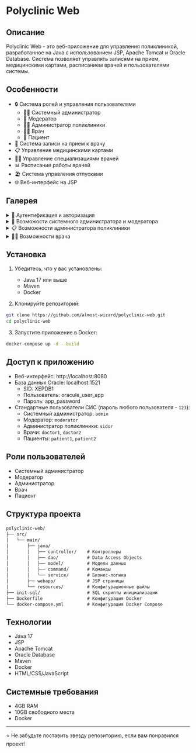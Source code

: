 # Polyclinic Web

## Описание

Polyclinic Web - это веб-приложение для управления поликлиникой, разработанное на Java с использованием JSP, Apache Tomcat и Oracle Database. Система позволяет управлять записями на прием, медицинскими картами, расписанием врачей и пользователями системы.

## Особенности

- 🔒 Система ролей и управления пользователями 
    - 👨‍💻 Системный администратор
    - 👮 Модератор
    - 👨‍💼 Администратор поликлиники
    - 👨‍⚕️ Врач
    - 👤 Пациент
- 📅 Система записи на прием к врачу
- 📋 Управление медицинскими картами
- 👨‍⚕️ Управление специализациями врачей
- 📊 Расписание работы врачей
- 🏖️ Система управления отпусками
- 🌐 Веб-интерфейс на JSP

## Галерея

<details>
<summary>🔐 Аутентификация и авторизация</summary>

<figure>
<figcaption>Страница входа в систему:</figcaption>
<img src="assets/demo/login.png" alt="Страница входа" style="max-width: 500px;">
</figure>

<figure>
<figcaption>Страница профиля пользователя:</figcaption>
<img src="assets/demo/profile.png" alt="Профиль пользователя" style="max-width: 500px;">
</figure>
</details>

<details>
<summary>👤 Возможости системного администратора и модератора</summary>

<figure>
<figcaption>Список пользователей системы:</figcaption>
<img src="assets/demo/users.png" alt="Список пользователей" style="max-width: 500px;">
</figure>

<figure>
<figcaption>Обновление данных пользователя:</figcaption>
<img src="assets/demo/user-update.png" alt="Обновление пользователя" style="max-width: 500px;">
</figure>

<figure>
<figcaption>Удаление пользователя из системы:</figcaption>
<img src="assets/demo/user-delete.png" alt="Удаление пользователя" style="max-width: 500px;">
</figure>
</details>

<details>
<summary>📋 Возможности администратора поликлиники</summary>

<figure>
<figcaption>Управление врачами поликлиники:</figcaption>
<img src="assets/demo/doctors.png" alt="Управление врачами" style="max-width: 500px;">
</figure>

<figure>
<figcaption>Просмотр и управление записями на прием:</figcaption>
<img src="assets/demo/appointments-by-admin.png" alt="Записи на прием" style="max-width: 500px;">
</figure>

<figure>
<figcaption>Создание новой записи на прием:</figcaption>
<img src="assets/demo/create-appointment.png" alt="Создание записи" style="max-width: 500px;">
</figure>

<figure>
<figcaption>Управление расписанием врачей:</figcaption>
<img src="assets/demo/schedule-days.png" alt="Расписание врачей" style="max-width: 500px;">
</figure>

<figure>
<figcaption>Управление отпусками врачей:</figcaption>
<img src="assets/demo/vacations.png" alt="Управление отпусками" style="max-width: 500px;">
</figure>
</details>

<details>
<summary>👨‍⚕️ Возможности врача</summary>

<figure>
<figcaption>Список врачей поликлиники:</figcaption>
<img src="assets/demo/doctors.png" alt="Список врачей" style="max-width: 500px;">
</figure>

<figure>
<figcaption>Просмотр записей на прием:</figcaption>
<img src="assets/demo/appointments-by-doctor.png" alt="Записи на прием" style="max-width: 500px;">
</figure>

<figure>
<figcaption>Создание записи на прием:</figcaption>
<img src="assets/demo/create-appointment.png" alt="Создание записи" style="max-width: 500px;">
</figure>

<figure>
<figcaption>История медицинской карты пациента:</figcaption>
<img src="assets/demo/mch.png" alt="Медицинская карта" style="max-width: 500px;">
</figure>

<figure>
<figcaption>Создание заявки на отпуск:</figcaption>
<img src="assets/demo/create-vacation.png" alt="Создание отпуска" style="max-width: 500px;">
</figure>
</details>

## Установка

1. Убедитесь, что у вас установлены:
   - Java 17 или выше
   - Maven
   - Docker

2. Клонируйте репозиторий:
```bash
git clone https://github.com/almost-wizard/polyclinic-web.git
cd polyclinic-web
```

3. Запустите приложение в Docker:
```bash
docker-compose up -d --build
```

## Доступ к приложению

- Веб-интерфейс: http://localhost:8080
- База данных Oracle: localhost:1521
  - SID: XEPDB1
  - Пользователь: oracule_user_app
  - Пароль: app_password
- Стандартные пользователи СИС (пароль любого пользователя - `123`):
  - Системный администратор: `admin`
  - Модератор: `moderator`
  - Администратор поликлиники: `sidor`
  - Врачи: `doctor1`, `doctor2`
  - Пациенты: `patient1`, `patient2`

## Роли пользователей

- Системный администратор
- Модератор
- Администратор
- Врач
- Пациент

## Структура проекта

```
polyclinic-web/
├── src/
│   └── main/
│       ├── java/
│       │   ├── controller/    # Контроллеры
│       │   ├── dao/           # Data Access Objects
│       │   ├── model/         # Модели данных
│       │   ├── command/       # Команды
│       │   └── service/       # Бизнес-логика
│       ├── webapp/            # JSP страницы
│       └── resources/         # Конфигурационные файлы
├── init-sql/                  # SQL скрипты инициализации
├── Dockerfile                 # Конфигурация Docker
└── docker-compose.yml         # Конфигурация Docker Compose
```

## Технологии

- Java 17
- JSP
- Apache Tomcat
- Oracle Database
- Maven
- Docker
- HTML/CSS/JavaScript

## Системные требования

- 4GB RAM
- 10GB свободного места
- Docker

---

⭐ Не забудьте поставить звезду репозиторию, если вам понравился проект!
